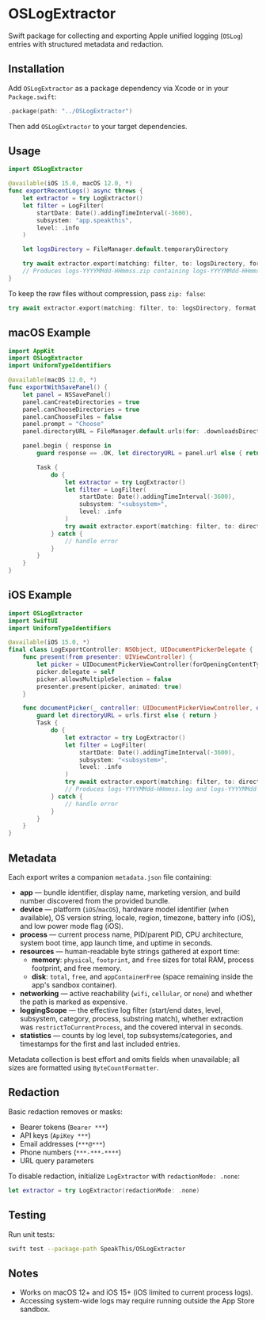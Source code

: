 # OSLogExtractor

Swift package for collecting and exporting Apple unified logging (`OSLog`) entries with structured metadata and redaction.

## Installation

Add `OSLogExtractor` as a package dependency via Xcode or in your `Package.swift`:

```swift
.package(path: "../OSLogExtractor")
```

Then add `OSLogExtractor` to your target dependencies.

## Usage

```swift
import OSLogExtractor

@available(iOS 15.0, macOS 12.0, *)
func exportRecentLogs() async throws {
    let extractor = try LogExtractor()
    let filter = LogFilter(
        startDate: Date().addingTimeInterval(-3600),
        subsystem: "app.speakthis",
        level: .info
    )

    let logsDirectory = FileManager.default.temporaryDirectory

    try await extractor.export(matching: filter, to: logsDirectory, format: .json)
    // Produces logs-YYYYMMdd-HHmmss.zip containing logs-YYYYMMdd-HHmmss.json with entries and metadata.
}
```

To keep the raw files without compression, pass `zip: false`:

```swift
try await extractor.export(matching: filter, to: logsDirectory, format: .json, zip: false)
```

## macOS Example

```swift
import AppKit
import OSLogExtractor
import UniformTypeIdentifiers

@available(macOS 12.0, *)
func exportWithSavePanel() {
    let panel = NSSavePanel()
    panel.canCreateDirectories = true
    panel.canChooseDirectories = true
    panel.canChooseFiles = false
    panel.prompt = "Choose"
    panel.directoryURL = FileManager.default.urls(for: .downloadsDirectory, in: .userDomainMask).first

    panel.begin { response in
        guard response == .OK, let directoryURL = panel.url else { return }

        Task {
            do {
                let extractor = try LogExtractor()
                let filter = LogFilter(
                    startDate: Date().addingTimeInterval(-3600),
                    subsystem: "<subsystem>",
                    level: .info
                )
                try await extractor.export(matching: filter, to: directoryURL, format: .json)
            } catch {
                // handle error
            }
        }
    }
}
```

## iOS Example

```swift
import OSLogExtractor
import SwiftUI
import UniformTypeIdentifiers

@available(iOS 15.0, *)
final class LogExportController: NSObject, UIDocumentPickerDelegate {
    func present(from presenter: UIViewController) {
        let picker = UIDocumentPickerViewController(forOpeningContentTypes: [.folder], asCopy: false)
        picker.delegate = self
        picker.allowsMultipleSelection = false
        presenter.present(picker, animated: true)
    }

    func documentPicker(_ controller: UIDocumentPickerViewController, didPickDocumentsAt urls: [URL]) {
        guard let directoryURL = urls.first else { return }
        Task {
            do {
                let extractor = try LogExtractor()
                let filter = LogFilter(
                    startDate: Date().addingTimeInterval(-3600),
                    subsystem: "<subsystem>",
                    level: .info
                )
                try await extractor.export(matching: filter, to: directoryURL, format: .text, zip: false)
                // Produces logs-YYYYMMdd-HHmmss.log and logs-YYYYMMdd-HHmmss.metadata.json.
            } catch {
                // handle error
            }
        }
    }
}
```

## Metadata

Each export writes a companion `metadata.json` file containing:

- **app** — bundle identifier, display name, marketing version, and build number discovered from the provided bundle.
- **device** — platform (`iOS`/`macOS`), hardware model identifier (when available), OS version string, locale, region, timezone, battery info (iOS), and low power mode flag (iOS).
- **process** — current process name, PID/parent PID, CPU architecture, system boot time, app launch time, and uptime in seconds.
- **resources** — human-readable byte strings gathered at export time:
  - **memory**: `physical`, `footprint`, and `free` sizes for total RAM, process footprint, and free memory.
  - **disk**: `total`, `free`, and `appContainerFree` (space remaining inside the app's sandbox container).
- **networking** — active reachability (`wifi`, `cellular`, or `none`) and whether the path is marked as expensive.
- **loggingScope** — the effective log filter (start/end dates, level, subsystem, category, process, substring match), whether extraction was `restrictToCurrentProcess`, and the covered interval in seconds.
- **statistics** — counts by log level, top subsystems/categories, and timestamps for the first and last included entries.

Metadata collection is best effort and omits fields when unavailable; all sizes are formatted using `ByteCountFormatter`.

## Redaction

Basic redaction removes or masks:

- Bearer tokens (`Bearer ***`)
- API keys (`ApiKey ***`)
- Email addresses (`***@***`)
- Phone numbers (`***-***-****`)
- URL query parameters

To disable redaction, initialize `LogExtractor` with `redactionMode: .none`:

```swift
let extractor = try LogExtractor(redactionMode: .none)
```

## Testing

Run unit tests:

```bash
swift test --package-path SpeakThis/OSLogExtractor
```

## Notes

- Works on macOS 12+ and iOS 15+ (iOS limited to current process logs).
- Accessing system-wide logs may require running outside the App Store sandbox.
